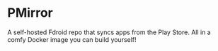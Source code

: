 # PMirror
A self-hosted Fdroid repo that syncs apps from the Play Store.
All in a comfy Docker image you can build yourself!
